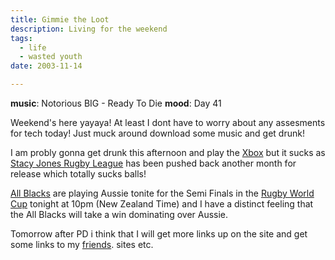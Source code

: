 ```yaml
---
title: Gimmie the Loot
description: Living for the weekend
tags:
  - life
  - wasted youth
date: 2003-11-14

---
```


**music**: Notorious BIG - Ready To Die
**mood**: Day 41

Weekend's here yayaya! At least I dont have to worry about any  assesments for tech today! Just muck around download some music and get  drunk!

I am probly gonna get drunk this afternoon and play the [Xbox](https://web.archive.org/web/20031119054153/http://www.xbox.com/en-nz) but it sucks as [Stacy Jones Rugby League](https://web.archive.org/web/20031119054153/http://www.gamesman.co.nz/product.php?id=1513) has been pushed back another month for release which totally sucks balls!

[All Blacks](https://web.archive.org/web/20031119054153/http://allblacks.xtra.co.nz/home) are playing Aussie tonite for the Semi Finals in the [Rugby World Cup](https://web.archive.org/web/20031119054153/http://www.rugbyworldcup.com/RugbyWorldCup/) tonight at 10pm (New Zealand Time) and I have a distinct feeling that the All Blacks will take a win dominating over Aussie.

Tomorrow after PD i think that I will get more links up on the site and get some links to my [friends](https://web.archive.org/web/20031119054153/http://www.phusion.us/). sites etc.
